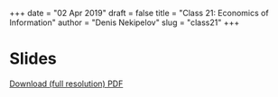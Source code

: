 +++
date = "02 Apr 2019"
draft = false
title = "Class 21: Economics of Information"
author = "Denis Nekipelov"
slug = "class21"
+++

# Slides

[Download (full resolution) PDF](/docs/class21.pdf)
